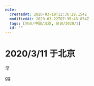 ```yaml
---
note:
  createdAt: 2020-03-18T12:36:29.154Z
  modifiedAt: 2020-03-22T07:35:48.854Z
  tags: [地点/中国/北京, 日记/2020/3]
  id: ""
---
```


# 2020/3/11 于北京

<!-- @timer "date":"Wed Mar 11 2020 08:26:30 GMT+0800 (CST)" -->

早

<!-- @timer "date":"Wed Mar 11 2020 21:21:44 GMT+0800 (China Standard Time)","duration":"about 13 hours" -->

gg
